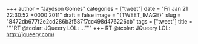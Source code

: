 
+++
author = "Jaydson Gomes"
categories = ["tweet"]
date = "Fri Jan 21 22:30:52 +0000 2011"
draft = false
image = "{TWEET_IMAGE}"
slug = "8472db677f2e2cd286b3f587f7cc498d476226cb"
tags = ["tweet"]
title = """RT @tcolar: JQueery LOL: ..."""
+++
RT @tcolar: JQueery LOL:   http://jqueery.com/
